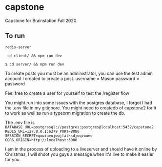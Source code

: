 # capstone
Capstone for Brainstation Fall 2020

To run
------

`redis-server`

` cd client/ && npm run dev`

`$ cd server/ && npm run dev`

To create posts you must be an administrator, you can use the test admin account I created to create a post. 
username = Mason
password = password

Feel free to create a user for yourself to test the /register flow

You might run into some issues with the postgres database, I forgot I had the  .env file in my gitignore.
You might need to createdb of capstone2 for it to work as well as run a typeorm migration to create the db.

The .env file is 
`
DATABASE_URL=postgresql://postgres:postgres@localhost:5432/capstone2
REDIS_URL=127.0.0.1:6379
PORT=8080
SESSION_SECRET=qowiueojwojfalksdjoqiwueo
CORS_ORIGIN=http://localhost:3000
`

I am in the process of uploading to a liveserver and should have it online by Christmas, I will shoot you guys a message when it's live to make it easier for you. 

